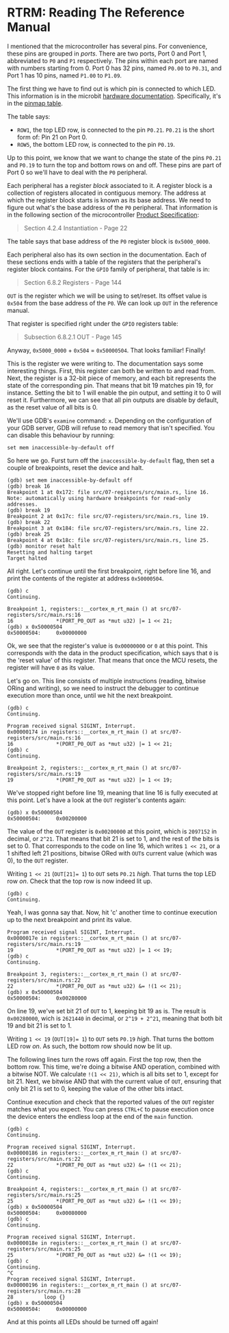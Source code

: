 # RTRM: Reading The Reference Manual

I mentioned that the microcontroller has several pins. For convenience, these pins are grouped in
*ports*. There are two ports, Port 0 and Port 1, abbreviated to `P0` and `P1` respectively. The pins within each
port are named with numbers starting from 0. Port 0 has 32 pins, named `P0.00` to `P0.31`, and Port 1 has 10 pins, named `P1.00` to `P1.09`.

The first thing we have to find out is which pin is connected to which LED. This information is in
the microbit [hardware documentation]. Specifically, it's in the [pinmap table].

[hardware documentation]: https://tech.microbit.org/hardware/schematic/#v2-pinmap
[pinmap table]: https://tech.microbit.org/hardware/schematic/#v2-pinmap

The table says:

- `ROW1`, the top LED row, is connected to the pin `P0.21`. `P0.21` is the short form of: Pin 21 on Port 0.
- `ROW5`, the bottom LED row, is connected to the pin `P0.19`.

Up to this point, we know that we want to change the state of the pins `P0.21` and `P0.19` to turn the
top and bottom rows on and off. These pins are part of Port 0 so we'll have to deal with the `P0`
peripheral.

Each peripheral has a register *block* associated to it. A register block is a collection of
registers allocated in contiguous memory. The address at which the register block starts is known as
its base address. We need to figure out what's the base address of the `P0` peripheral. That
information is in the following section of the microcontroller [Product Specification]:

[Product Specification]: https://docs.nordicsemi.com/bundle/nRF52833_PS_v1.6/resource/nRF52833_PS_v1.6.pdf

> Section 4.2.4 Instantiation - Page 22

The table says that base address of the `P0` register block is `0x5000_0000`.

Each peripheral also has its own section in the documentation. Each of these sections ends with a
table of the registers that the peripheral's register block contains. For the `GPIO` family of
peripheral, that table is in:

> Section 6.8.2 Registers - Page 144

`OUT` is the register which we will be using to set/reset. Its offset value is `0x504` from the base address 
of the `P0`. We can look up `OUT` in the reference manual. 

That register is specified right under the `GPIO` registers table:

> Subsection 6.8.2.1 OUT - Page 145

Anyway, `0x5000_0000` + `0x504` = `0x50000504`. That looks familiar! Finally! 

This is the register we were writing to. The documentation says some interesting things. First, this
register can both be written to and read from. Next, the register is a 32-bit piece of memory, and each bit
represents the state of the corresponding pin. That means that bit 19 matches pin 19, for instance.
Setting the bit to 1 will enable the pin output, and setting it to 0 will reset it. Furthermore,
we can see that all pin outputs are disable by default, as the reset value of all bits is 0.

We'll use GDB's `examine` command: `x`. Depending on the configuration of your GDB server,
GDB will refuse to read memory that isn't specified. You can disable this behaviour by running:

```
set mem inaccessible-by-default off
```

So here we go. Furst turn off the `inaccessible-by-default` flag, then set a couple of breakpoints, reset the device and halt.

```
(gdb) set mem inaccessible-by-default off
(gdb) break 16
Breakpoint 1 at 0x172: file src/07-registers/src/main.rs, line 16.
Note: automatically using hardware breakpoints for read-only addresses.
(gdb) break 19
Breakpoint 2 at 0x17c: file src/07-registers/src/main.rs, line 19.
(gdb) break 22
Breakpoint 3 at 0x184: file src/07-registers/src/main.rs, line 22.
(gdb) break 25
Breakpoint 4 at 0x18c: file src/07-registers/src/main.rs, line 25.
(gdb) monitor reset halt
Resetting and halting target
Target halted
```

All right. Let's continue until the first breakpoint, right before line 16, and print the contents of the register at address `0x50000504`.

```
(gdb) c
Continuing.

Breakpoint 1, registers::__cortex_m_rt_main () at src/07-registers/src/main.rs:16
16              *(PORT_P0_OUT as *mut u32) |= 1 << 21;
(gdb) x 0x50000504
0x50000504:     0x00000000
```

Ok, we see that the register's value is `0x00000000` or `0` at this point. This corresponds with the data in the product specification, which says that `0` is the 'reset value' of this register. That means that once the MCU resets, the register will have `0` as its value.

Let's go on. This line consists of multiple instructions (reading, bitwise ORing and writing), so we need to instruct the debugger to continue execution more than once, until we hit the next breakpoint.

```
(gdb) c
Continuing.

Program received signal SIGINT, Interrupt.
0x00000174 in registers::__cortex_m_rt_main () at src/07-registers/src/main.rs:16
16              *(PORT_P0_OUT as *mut u32) |= 1 << 21;
(gdb) c
Continuing.

Breakpoint 2, registers::__cortex_m_rt_main () at src/07-registers/src/main.rs:19
19              *(PORT_P0_OUT as *mut u32) |= 1 << 19;
```

We've stopped right before line 19, meaning that line 16 is fully executed at this point. Let's have a look at the `OUT` register's contents again:

```
(gdb) x 0x50000504
0x50000504:     0x00200000
```

The value of the `OUT` register is `0x00200000` at this point, which is `2097152` in decimal, or `2^21`. That means that bit 21 is set to 1, and the rest of the bits is set to 0. That corresponds to the code on line 16, which writes `1 << 21`, or a 1 shifted left 21 positions, bitwise ORed with `OUT`s current value (which was 0), to the `OUT` register.

Writing `1 << 21` (`OUT[21]= 1`)  to `OUT`  sets `P0.21` *high*. That turns the top LED row *on*. Check that the top row is now indeed lit up.

```
(gdb) c
Continuing.
```

Yeah, I was gonna say that. Now, hit 'c' another time to continue execution up to the next breakpoint and print its value.

```
Program received signal SIGINT, Interrupt.
0x0000017e in registers::__cortex_m_rt_main () at src/07-registers/src/main.rs:19
19              *(PORT_P0_OUT as *mut u32) |= 1 << 19;
(gdb) c
Continuing.

Breakpoint 3, registers::__cortex_m_rt_main () at src/07-registers/src/main.rs:22
22              *(PORT_P0_OUT as *mut u32) &= !(1 << 21);
(gdb) x 0x50000504
0x50000504:     0x00280000
```

On line 19, we've set bit 21 of `OUT` to 1, keeping bit 19 as is. The result is `0x00280000`, wich is `2621440` in decimal, or `2^19 + 2^21`, meaning that both bit 19 and bit 21 is set to 1.

Writing `1 << 19` (`OUT[19]= 1`) to `OUT` sets `P0.19` *high*. That turns the bottom LED row *on*. As such, the bottom row should now be lit up.

The following lines turn the rows off again. First the top row, then the bottom row. This time, we're doing a bitwise AND operation, combined with a bitwise NOT. We calculate  `!(1 << 21)`, which is all bits set to 1, except for bit 21. Next, we bitwise AND that with the current value of `OUT`, ensuring that only bit 21 is set to 0, keeping the value of the other bits intact.

Continue execution and check that the reported values of the `OUT` register matches what you expect. You can press `CTRL+C` to pause execution once the device enters the endless loop at the end of the `main` function.

```
(gdb) c
Continuing.

Program received signal SIGINT, Interrupt.
0x00000186 in registers::__cortex_m_rt_main () at src/07-registers/src/main.rs:22
22              *(PORT_P0_OUT as *mut u32) &= !(1 << 21);
(gdb) c
Continuing.

Breakpoint 4, registers::__cortex_m_rt_main () at src/07-registers/src/main.rs:25
25              *(PORT_P0_OUT as *mut u32) &= !(1 << 19);
(gdb) x 0x50000504
0x50000504:     0x00080000
(gdb) c
Continuing.

Program received signal SIGINT, Interrupt.
0x0000018e in registers::__cortex_m_rt_main () at src/07-registers/src/main.rs:25
25              *(PORT_P0_OUT as *mut u32) &= !(1 << 19);
(gdb) c
Continuing.
^C
Program received signal SIGINT, Interrupt.
0x00000196 in registers::__cortex_m_rt_main () at src/07-registers/src/main.rs:28
28          loop {}
(gdb) x 0x50000504
0x50000504:     0x00000000
```

And at this points all LEDs should be turned off again!